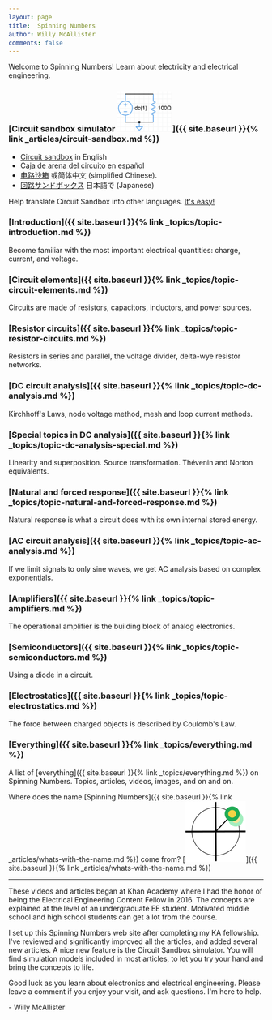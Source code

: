 ```yaml
--- 
layout: page
title:  Spinning Numbers 
author: Willy McAllister
comments: false
---
```


Welcome to Spinning Numbers! Learn about electricity and electrical engineering.  

### [Circuit sandbox simulator <img class="sn-logo" src="/i/circuit-sandbox.png" alt="circuit sandbox" height="80px">]({{ site.baseurl }}{% link _articles/circuit-sandbox.md %})

* [Circuit sandbox](http://spinningnumbers.org/circuit-sandbox/index.html) in English
* [Caja de arena del circuito](http://spinningnumbers.org/circuit-sandbox/index-es.html) en español
* [电路沙箱](http://spinningnumbers.org/circuit-sandbox/index-zh.html) 或简体中文 (simplified Chinese).
* [回路サンドボックス](http://spinningnumbers.org/circuit-sandbox/index-ja.html) 日本語で (Japanese)
 
Help translate Circuit Sandbox into other languages. [It's easy!](a/circuit-sandbox.html#translation)

### [Introduction]({{ site.baseurl }}{% link _topics/topic-introduction.md %})
Become familiar with the most important electrical quantities: charge, current, and voltage.

### [Circuit elements]({{ site.baseurl }}{% link _topics/topic-circuit-elements.md %})
Circuits are made of resistors, capacitors, inductors, and power sources.

### [Resistor circuits]({{ site.baseurl }}{% link _topics/topic-resistor-circuits.md %})
Resistors in series and parallel, the voltage divider, delta-wye resistor networks.

### [DC circuit analysis]({{ site.baseurl }}{% link _topics/topic-dc-analysis.md %})
Kirchhoff's Laws, node voltage method, mesh and loop current methods. 

### [Special topics in DC analysis]({{ site.baseurl }}{% link _topics/topic-dc-analysis-special.md %})
Linearity and superposition. Source transformation. Thévenin and Norton equivalents.

### [Natural and forced response]({{ site.baseurl }}{% link _topics/topic-natural-and-forced-response.md %})
Natural response is what a circuit does with its own internal stored energy.  

### [AC circuit analysis]({{ site.baseurl }}{% link _topics/topic-ac-analysis.md %})
If we limit signals to only sine waves, we get AC analysis based on complex exponentials. 

### [Amplifiers]({{ site.baseurl }}{% link _topics/topic-amplifiers.md %})
The operational amplifier is the building block of analog electronics.

### [Semiconductors]({{ site.baseurl }}{% link _topics/topic-semiconductors.md %}) 
Using a diode in a circuit.

### [Electrostatics]({{ site.baseurl }}{% link _topics/topic-electrostatics.md %})  
The force between charged objects is described by Coulomb's Law.

### [Everything]({{ site.baseurl }}{% link _topics/everything.md %})
A list of [everything]({{ site.baseurl }}{% link _topics/everything.md %}) on Spinning Numbers. Topics, articles, videos, images, and on and on.

Where does the name [Spinning Numbers]({{ site.baseurl }}{% link _articles/whats-with-the-name.md %}) come from? [<img class="sn-logo" src="/i/sn_logo2.svg" alt="logo">]({{ site.baseurl }}{% link _articles/whats-with-the-name.md %}) 

----

These videos and articles began at Khan Academy where I had the honor of being the Electrical Engineering Content Fellow in 2016. The concepts are explained at the level of an undergraduate EE student. Motivated middle school and high school students can get a lot from the course. 

I set up this Spinning Numbers web site after completing my KA fellowship. I've reviewed and significantly improved all the articles, and added several new articles. A nice new feature is the Circuit Sandbox simulator. You will find simulation models included in most articles, to let you try your hand and bring the concepts to life. 

Good luck as you learn about electronics and electrical engineering. Please leave a comment if you enjoy your visit, and ask questions. I'm here to help.

   \- Willy McAllister

